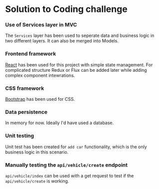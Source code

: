 # Solution to Coding challenge

### Use of Services layer in MVC
The ```Services``` layer has been used to seperate data and business logic in two different layers. It can also be merged into Models.

### Frontend framework
[React](https://reactjs.org) has been used for this project with simple state management. For complicated structure Redux or Flux can be added later while adding complex component intewrations.

### CSS framework
[Bootstrap](https://getbootstrap.com) has been used for CSS.

### Data persistence
In memory for now. Ideally I'd have used a database.

### Unit testing
Unit test has been created for ```add car``` functionality, which is the only business logic in this scenario.

### Manually testing the ```api/vehicle/create``` endpoint
```api/vehicle/index``` can be used with a get request to test if the ```api/vehicle/create``` is working.

